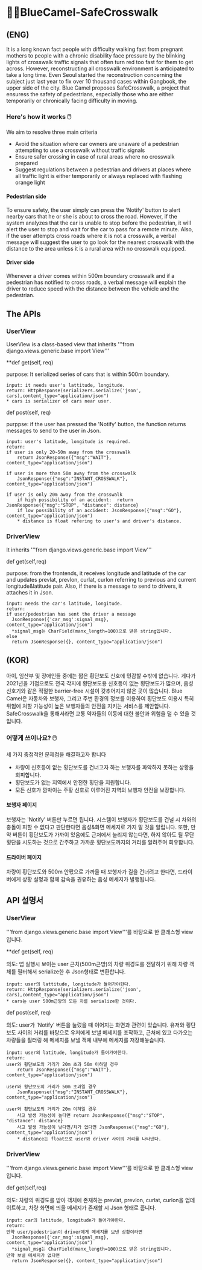 # :camel::blue_heart:BlueCamel-SafeCrosswalk


## (ENG)
It is a long known fact people with difficulty walking fast from pregnant mothers to people with a chronic disability face pressure by the blinking lights of crosswalk traffic signals that often turn red too fast for them to get across. However, reconstructing all crosswalk environment is anticipated to take a long time. Even Seoul started the reconstruction concerning the subject just last year to fix over 10 thousand cases within Gangbook, the upper side of the city.
Blue Camel proposes SafeCrosswalk, a project that ensuress the safety of pedestrians, especially those who are either temporarily or chronically facing difficulty in moving. 


### Here's how it works 🖱️

We aim to resolve three main criteria
* Avoid the situation where car owners are unaware of a pedestrian attempting to use a crosswalk without traffic signals
* Ensure safer crossing in case of rural areas where no crosswalk prepared
* Suggest regulations between a pedestrian and drivers at places where all traffic light is either temporarily or always replaced with flashing orange light


#### Pedestrian side
To ensure safety, the user simply can press the 'Notify' button to alert nearby cars that he or she is about to cross the road. However, if the system analyzes that the car is unable to stop before the pedestrian, it will alert the user to stop and wait for the car to pass for a remote minute. Also, if the user attempts cross roads where it is not a crosswalk, a verbal message will suggest the user to go look for the nearest crosswalk with the distance to the area unless it is a rural area with no crosswalk equipped. 

#### Driver side
Whenever a driver comes within 500m boundary crosswalk and if a pedestrian has notified to cross roads, a verbal message will explain the driver to reduce speed with the distance between the vehicle and the pedestrian. 


## The APIs

### UserView
UserView is a class-based view that inherits 
'''from django.views.generic.base import View'''

**def get(self, req)

purpose: It serialized series of cars that is within 500m boundary.

	input: it needs user's lattitude, longitude.
	return: HttpResponse(serializers.serialize('json', cars),content_type="application/json")
	* cars is serializer of cars near user. 


def post(self, req)

purppse: if the user has pressed the 'Notify' button, the function returns messages to send to the user in Json. 

	input: user's latitude, longitude is required. 
	return:
	if user is only 20~50m away from the crosswalk
		return JsonResponse({"msg":"WAIT"}, content_type="application/json")

	if user is more than 50m away from the crosswalk
		JsonResponse({"msg":"INSTANT_CROSSWALK"}, content_type="application/json")

	if user is only 20m away from the crosswalk 
		if high possibility of an accident:  return JsonResponse({"msg":"STOP", "distance": distance}
		if low possibility of an accident: JsonResponse({"msg":"GO"}, content_type="application/json")
		* distance is float refering to user's and driver's distance. 
    



### DriverView
It inherits '''from django.views.generic.base import View'''

def get(self,req)
  
purpose: from the frontends, it receives longitude and latitude of the car and updates prevlat, prevlon, curlat, curlon referring to previous and current longitude&latitude pair. Also, if there is a message to send to drivers, it attaches it in Json.

    input: needs the car's latitude, longitude. 
    return:
    if user/pedestrian has sent the driver a message
      JsonResponse({'car_msg':signal_msg}, content_type="application/json")
      *signal_msg는 CharField(manx_length=100)으로 받은 string입니다.
    else
      return JsonResponse({}, content_type="application/json") 


  


## (KOR)

아이, 임산부 및 장애인들 중에는 짧은 횡단보도 신호에 민감할 수밖에 없습니다. 게다가 2021년을 기점으로도 전국 각지에 횡단보도용 신호등이 없는 횡단보도가 많으며, 음성 신호기와 같은 적절한 barrier-free 시설이 갖추어지지 않은 곳이 많습니다. Blue Camel은 자동차와 보행자, 그리고 주변 환경의 정보를 이용하여 횡단보도 이용시 특히 위험에 처할 가능성이 높은 보행자들의 안전을 지키는 서비스를 제안합니다. SafeCrosswalk을 통해서라면 교통 약자들의 이동에 대한 불안과 위험을 덜 수 있을 것입니다.


### 어떻게 쓰이나요? 🖱️

세 가지 중점적인 문제점을 해결하고자 합니다
* 차량이 신호등이 없는 횡단보도를 건너고자 하는 보행자를 파악하지 못하는 상황을 회피합니다. 
* 횡단보도가 없는 지역에서 안전한 횡단을 지원합니다. 
* 모든 신호가 깜박이는 주황 신호로 이루어진 지역의 보행자 안전을 보장합니다. 

#### 보행자 페이지
보행자는 'Notify' 버튼만 누르면 됩니다. 시스템이 보행자가 횡단보도를 건널 시 차와의 충돌이 피할 수 없다고 판단한다면 음성&화면 메세지로 가지 말 것을 알립니다. 또한, 만약 버튼이 횡단보도가 가까이 있음에도 근처에서 눌리지 않는다면, 하지 않아도 될 무단횡단을 시도하는 것으로 간주하고 가까운 횡단보도까지의 거리를 알려주며 회유합니다. 

#### 드라이버 페이지
차량이 횡단보도와 500m 안팏으로 가까울 때 보행자가 길을 건너려고 한다면, 드라이버에게 상황 설명과 함께 감속을 권유하는 음성 메세지가 발행됩니다. 

## API 설명서 

### UserView
'''from django.views.generic.base import View'''를 바탕으로 한 클래스형 view입니다. 

**def get(self, req)

의도: 앱 실행시 보이는 user 근처(500m근방)의 차량 위경도를 전달하기 위해 차량 객체를 필터해서 serialize한 후 Json형태로 변환합니다.

	input: user의 lattitude, longitude가 들어가야한다.
	return: HttpResponse(serializers.serialize('json', cars),content_type="application/json")
	* cars는 user 500m근방의 모든 차를 serialize한 것이다. 


def post(self, req)

의도: user가 'Notify' 버튼을 눌렀을 때 이어지는 화면과 관련이 있습니다. 유저와 횡단보도 사이의 거리를 바탕으로 유저에게 보낼 메세지를 조작하고, 근처에 있고 다가오는 차량들을 필터링 해 메세지를 보낼 객체 내부에 메세지를 저장해놓습니다. 

	input: user의 latitude, longitude가 들어가야한다. 
	return:
	user와 횡단보도의 거리가 20m 초과 50m 이하일 경우
		return JsonResponse({"msg":"WAIT"}, content_type="application/json")

	user와 횡단보도의 거리가 50m 초과일 경우
		JsonResponse({"msg":"INSTANT_CROSSWALK"}, content_type="application/json")

	user와 횡단보도의 거리가 20m 이하일 경우 
		사고 발생 가능성이 높다면 return JsonResponse({"msg":"STOP", "distance": distance}
		사고 발생 가능성이 낮다면/차가 없다면 JsonResponse({"msg":"GO"}, content_type="application/json")
		* distance는 float으로 user와 driver 사이의 거리를 나타낸다. 
    



### DriverView
'''from django.views.generic.base import View'''를 바탕으로 한 클래스형 view입니다. 

def get(self,req)
  
의도: 차량의 위경도를 받아 객체에 존재하는 prevlat, prevlon, curlat, curlon을 업데이트하고, 차량 화면에 띄울 메세지가 존재할 시 Json 형태로 줍니다.

    input: car의 latitude, longitude가 들어가야한다. 
    return:
    만약 user/pedestrian이 driver에게 메세지를 보낸 상황이라면
      JsonResponse({'car_msg':signal_msg}, content_type="application/json")
      *signal_msg는 CharField(manx_length=100)으로 받은 string입니다.
    만약 보낼 메세지가 없다면
      return JsonResponse({}, content_type="application/json") 


  

